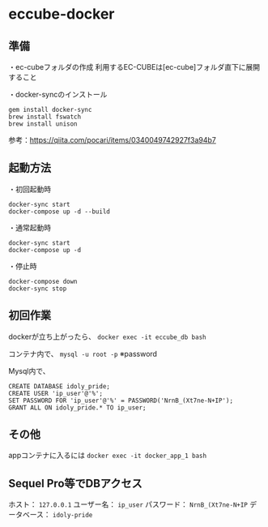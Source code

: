 # eccube-docker

## 準備
・ec-cubeフォルダの作成
利用するEC-CUBEは[ec-cube]フォルダ直下に展開すること

・docker-syncのインストール
```
gem install docker-sync
brew install fswatch
brew install unison
```
参考：https://qiita.com/pocari/items/0340049742927f3a94b7

## 起動方法
・初回起動時
```
docker-sync start
docker-compose up -d --build
```

・通常起動時
```
docker-sync start
docker-compose up -d
```

・停止時
```
docker-compose down
docker-sync stop
```

## 初回作業
dockerが立ち上がったら、
`docker exec -it eccube_db bash`

コンテナ内で、
`mysql -u root -p`
※password

Mysql内で、
``` 
CREATE DATABASE idoly_pride;
CREATE USER 'ip_user'@'%';
SET PASSWORD FOR 'ip_user'@'%' = PASSWORD('NrnB_(Xt7ne-N+IP');
GRANT ALL ON idoly_pride.* TO ip_user;
```

## その他
appコンテナに入るには
`docker exec -it docker_app_1 bash`

## Sequel Pro等でDBアクセス
ホスト： `127.0.0.1`
ユーザー名： `ip_user`
パスワード： `NrnB_(Xt7ne-N+IP`
データベース： `idoly-pride`